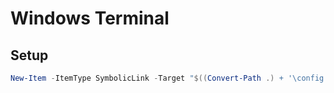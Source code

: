 # Windows Terminal

## Setup

```powershell
New-Item -ItemType SymbolicLink -Target "$((Convert-Path .) + '\config')" -Path $($env:LOCALAPPDATA + "\Packages\Microsoft.WindowsTerminal_8wekyb3d8bbwe\LocalState")
```